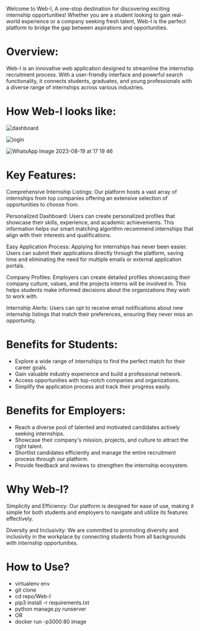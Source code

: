 Welcome to Web-I, A one-stop destination for discovering exciting internship opportunities! Whether you are a student looking to gain real-world experience or a company seeking fresh talent, Web-I is the perfect platform to bridge the gap between aspirations and opportunities.

# Overview:
Web-I is an innovative web application designed to streamline the internship recruitment process. With a user-friendly interface and powerful search functionality, it connects students, graduates, and young professionals with a diverse range of internships across various industries.

# How Web-I looks like:
![dashboard](https://github.com/mayank-0407/Web-I/assets/97796657/90927218-e02e-4ac2-ab95-da6b2196b28c)

![login](https://github.com/mayank-0407/Web-I/assets/97796657/003d3d16-0d80-45d5-813d-9a6ac4e44a27)

![WhatsApp Image 2023-08-19 at 17 19 46](https://github.com/mayank-0407/Web-I/assets/97796657/8fd35122-8a1f-45e3-a177-49e6bc2d7d66)

# Key Features:

Comprehensive Internship Listings: Our platform hosts a vast array of internships from top companies offering an extensive selection of opportunities to choose from.

Personalized Dashboard: Users can create personalized profiles that showcase their skills, experience, and academic achievements. This information helps our smart matching algorithm recommend internships that align with their interests and qualifications.

Easy Application Process: Applying for internships has never been easier. Users can submit their applications directly through the platform, saving time and eliminating the need for multiple emails or external application portals.

Company Profiles: Employers can create detailed profiles showcasing their company culture, values, and the projects interns will be involved in. This helps students make informed decisions about the organizations they wish to work with.

Internship Alerts: Users can opt to receive email notifications about new internship listings that match their preferences, ensuring they never miss an opportunity.

# Benefits for Students:

- Explore a wide range of internships to find the perfect match for their career goals.
- Gain valuable industry experience and build a professional network.
- Access opportunities with top-notch companies and organizations.
- Simplify the application process and track their progress easily.

# Benefits for Employers:

- Reach a diverse pool of talented and motivated candidates actively seeking internships.
- Showcase their company's mission, projects, and culture to attract the right talent.
- Shortlist candidates efficiently and manage the entire recruitment process through our platform.
- Provide feedback and reviews to strengthen the internship ecosystem.

# Why Web-I?

Simplicity and Efficiency: Our platform is designed for ease of use, making it simple for both students and employers to navigate and utilize its features effectively.

Diversity and Inclusivity: We are committed to promoting diversity and inclusivity in the workplace by connecting students from all backgrounds with internship opportunities.

# How to Use?
- virtualenv env
- git clone <http-link>
- cd repo/Web-I
- pip3 install -r requirements.txt
- python manage.py runserver
- OR
- docker run -p3000:80 image
